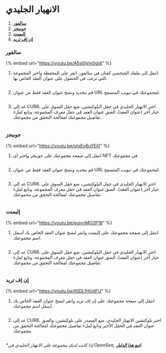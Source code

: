 # الانهيار الجليدي

1. [**سالفور**](avalanche.md#salvor)
2. [**جوبيجز**](avalanche.md#joepegs)
3. [**إليمنت**](avalanche.md#element)
4. [**إن إف تريد**](avalanche.md#nftrade)

### سالفور

{% embed url="https://youtu.be/A5s0jVm0gI4" %}

1. انتقل إلى ملفك الشخصي كفنان في سالفور، انقر على المحفظة واختر المجموعة التي ترغب في الحصول على عنوان العقد الخاص بها.

<figure><img src="../../.gitbook/assets/Screenshot 2024-09-19 at 08.40.56.png" alt=""><figcaption></figcaption></figure>

2. قم بتحديد ونسخ عنوان العقد فقط من عنوان URL لمجموعتك في تبويب المتصفح.

<figure><img src="../../.gitbook/assets/Screenshot 2024-09-19 at 08.43.29.png" alt=""><figcaption></figcaption></figure>

3. عد إلى CUR8، اختر الانهيار الجليدي في حقل البلوكتشين، ضع حقل السوق على خيار آخر (عنوان العقد)، الصق عنوان العقد في حقل معرف المجموعة، وتابع لملء تفاصيل مجموعتك لمعالجة التحقق من مجموعتك.

<figure><img src="../../.gitbook/assets/Screenshot 2025-01-31 at 11.23.06.png" alt=""><figcaption></figcaption></figure>

### جوبيجز

{% embed url="https://youtu.be/otxEy6uYEi0" %}

1. انتقل إلى صفحة مجموعتك على جوبيجز واختر أي NFT في مجموعتك.

<figure><img src="../../.gitbook/assets/Screenshot 2024-09-19 at 08.49.01.png" alt=""><figcaption></figcaption></figure>

2. قم بتحديد ونسخ عنوان العقد فقط من عنوان URL لمجموعتك في تبويب المتصفح.

<figure><img src="../../.gitbook/assets/Screenshot 2024-09-19 at 08.50.27.png" alt=""><figcaption></figcaption></figure>

3. عد إلى CUR8، اختر الانهيار الجليدي في حقل البلوكتشين، ضع حقل السوق على خيار آخر (عنوان العقد)، الصق عنوان العقد في حقل معرف المجموعة، وتابع لملء تفاصيل مجموعتك لمعالجة التحقق من مجموعتك.

<figure><img src="../../.gitbook/assets/Screenshot 2025-01-31 at 11.23.06.png" alt=""><figcaption></figcaption></figure>

### إليمنت

{% embed url="https://youtu.be/eujvnMO2P18" %}

1. انتقل إلى صفحة مجموعتك على إليمنت وانقر لنسخ عنوان العقد الخاص بك أسفل اسم مجموعتك.

<figure><img src="../../.gitbook/assets/Screenshot 2024-09-19 at 10.38.38.png" alt=""><figcaption></figcaption></figure>

2. عد إلى CUR8، اختر الانهيار الجليدي في حقل البلوكتشين، ضع حقل السوق على خيار آخر (عنوان العقد)، الصق عنوان العقد في حقل معرف المجموعة، وتابع لملء تفاصيل مجموعتك لمعالجة التحقق من مجموعتك.

<figure><img src="../../.gitbook/assets/Screenshot 2025-01-31 at 11.23.06.png" alt=""><figcaption></figcaption></figure>

### إن إف تريد

{% embed url="https://youtu.be/llSDLfHUdFU" %}

1. انتقل إلى صفحة مجموعتك على إن إف تريد وانقر لنسخ عنوان العقد الخاص بك أسفل اسم مجموعتك.

<figure><img src="../../.gitbook/assets/Screenshot 2024-09-19 at 10.45.03.png" alt=""><figcaption></figcaption></figure>

2. عد إلى CUR8، اختر بلوكتشين الانهيار الجليدي، ضع المصدر على بلوكتشين، والصق عنوان العقد في الحقل الأخير وتابع لملء تفاصيل مجموعتك لمعالجة التحقق من مجموعتك.

<figure><img src="../../.gitbook/assets/Screenshot 2024-09-19 at 08.38.20.png" alt=""><figcaption></figcaption></figure>

_\*إذا كانت لديك مجموعة على الانهيار الجليدي في OpenSea,_ [_**اتبع هذا الدليل**_](ethereum-base-polygon-arbitrum-one-optimism.md#opensea)_._